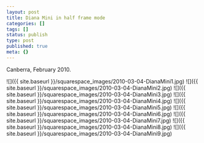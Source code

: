 ```yaml
---
layout: post
title: Diana Mini in half frame mode
categories: []
tags: []
status: publish
type: post
published: true
meta: {}
---
```


Canberra, February 2010.

![]({{ site.baseurl }}/squarespace_images/2010-03-04-DianaMini1.jpg)
![]({{ site.baseurl }}/squarespace_images/2010-03-04-DianaMini2.jpg)
![]({{ site.baseurl }}/squarespace_images/2010-03-04-DianaMini3.jpg)
![]({{ site.baseurl }}/squarespace_images/2010-03-04-DianaMini4.jpg)
![]({{ site.baseurl }}/squarespace_images/2010-03-04-DianaMini5.jpg)
![]({{ site.baseurl }}/squarespace_images/2010-03-04-DianaMini6.jpg)
![]({{ site.baseurl }}/squarespace_images/2010-03-04-DianaMini7.jpg)
![]({{ site.baseurl }}/squarespace_images/2010-03-04-DianaMini8.jpg)
![]({{ site.baseurl }}/squarespace_images/2010-03-04-DianaMini9.jpg)
